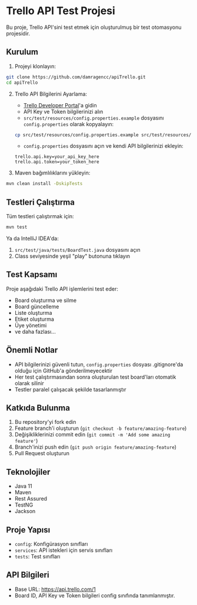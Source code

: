 # Trello API Test Projesi

Bu proje, Trello API'sini test etmek için oluşturulmuş bir test otomasyonu projesidir.

## Kurulum

1. Projeyi klonlayın:
```bash
git clone https://github.com/damragencc/apiTrello.git
cd apiTrello
```

2. Trello API Bilgilerini Ayarlama:
   - [Trello Developer Portal](https://trello.com/app-key)'a gidin
   - API Key ve Token bilgilerinizi alın
   - `src/test/resources/config.properties.example` dosyasını `config.properties` olarak kopyalayın:
   ```bash
   cp src/test/resources/config.properties.example src/test/resources/config.properties
   ```
   - `config.properties` dosyasını açın ve kendi API bilgilerinizi ekleyin:
   ```properties
   trello.api.key=your_api_key_here
   trello.api.token=your_token_here
   ```

3. Maven bağımlılıklarını yükleyin:
```bash
mvn clean install -DskipTests
```

## Testleri Çalıştırma

Tüm testleri çalıştırmak için:
```bash
mvn test
```

Ya da IntelliJ IDEA'da:
1. `src/test/java/tests/BoardTest.java` dosyasını açın
2. Class seviyesinde yeşil "play" butonuna tıklayın

## Test Kapsamı

Proje aşağıdaki Trello API işlemlerini test eder:
- Board oluşturma ve silme
- Board güncelleme
- Liste oluşturma
- Etiket oluşturma
- Üye yönetimi
- ve daha fazlası...

## Önemli Notlar

- API bilgilerinizi güvenli tutun, `config.properties` dosyası .gitignore'da olduğu için GitHub'a gönderilmeyecektir
- Her test çalıştırmasından sonra oluşturulan test board'ları otomatik olarak silinir
- Testler paralel çalışacak şekilde tasarlanmıştır

## Katkıda Bulunma

1. Bu repository'yi fork edin
2. Feature branch'i oluşturun (`git checkout -b feature/amazing-feature`)
3. Değişikliklerinizi commit edin (`git commit -m 'Add some amazing feature'`)
4. Branch'inizi push edin (`git push origin feature/amazing-feature`)
5. Pull Request oluşturun

## Teknolojiler

- Java 11
- Maven
- Rest Assured
- TestNG
- Jackson

## Proje Yapısı

- `config`: Konfigürasyon sınıfları
- `services`: API istekleri için servis sınıfları
- `tests`: Test sınıfları

## API Bilgileri

- Base URL: https://api.trello.com/1
- Board ID, API Key ve Token bilgileri config sınıfında tanımlanmıştır.
